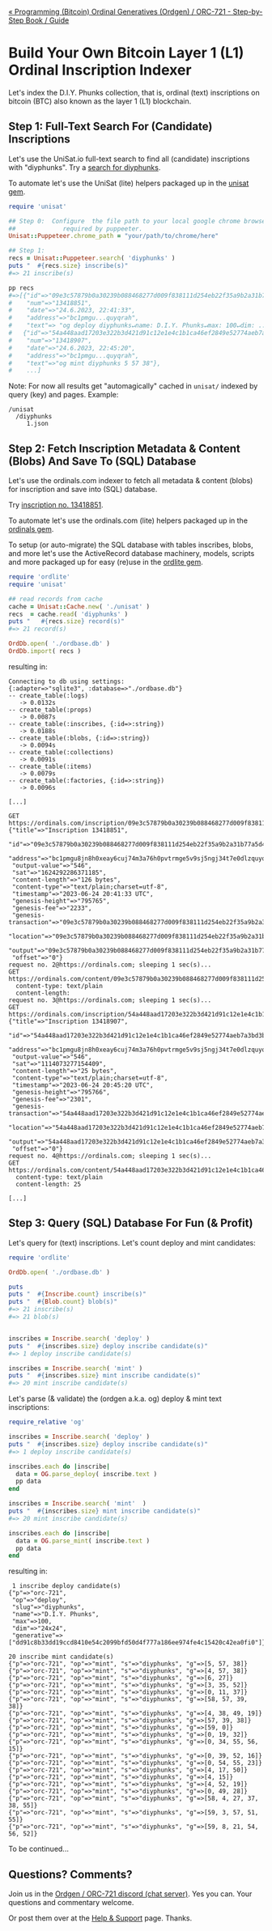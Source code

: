 

[« Programming (Bitcoin) Ordinal Generatives (Ordgen) / ORC-721 - Step-by-Step Book / Guide](./)



# Build Your Own Bitcoin Layer 1 (L1) Ordinal Inscription Indexer


Let's index the D.I.Y. Phunks collection, that is, ordinal (text) inscriptions
on bitcoin (BTC) also known as the layer 1 (L1) blockchain.



## Step 1:  Full-Text Search For (Candidate) Inscriptions 

Let's use the UniSat.io full-text search to find all (candidate) 
inscriptions with "diyphunks".
Try a [search for diyphunks](https://unisat.io/search?q=diyphunks&type=text&p=1). 

To automate let's use the UniSat (lite) helpers packaged up in the [unisat gem](https://github.com/ordbase/ordbase/tree/master/unisat).


```ruby
require 'unisat'

## Step 0:  Configure  the file path to your local google chrome browser 
##             required by puppeeter.
Unisat::Puppeteer.chrome_path = "your/path/to/chrome/here"

## Step 1:  
recs = Unisat::Puppeteer.search( 'diyphunks' )  
puts "  #{recs.size} inscribe(s)"
#=> 21 inscribe(s)

pp recs
#=>[{"id"=>"09e3c57879b0a30239b088468277d009f838111d254eb22f35a9b2a31b77a5d4i0",
#    "num"=>"13418851",
#    "date"=>"24.6.2023, 22:41:33",
#    "address"=>"bc1pmgu...quyqrah",
#    "text"=> "og deploy diyphunks↵name: D.I.Y. Phunks↵max: 100↵dim: ..."},
#   {"id"=>"54a448aad17203e322b3d421d91c12e1e4c1b1ca46ef2849e52774aeb7a3bd3bi0",
#    "num"=>"13418907",
#    "date"=>"24.6.2023, 22:45:20",
#    "address"=>"bc1pmgu...quyqrah",
#    "text"=>"og mint diyphunks 5 57 38"},
#    ...]
```


Note:  For now all results get "automagically" cached in `unisat/` indexed 
by query (key) and pages.   Example:

```
/unisat
  /diyphunks
     1.json
```




## Step 2:  Fetch Inscription Metadata & Content (Blobs) And Save To (SQL) Database 

Let's use the ordinals.com indexer to
fetch all metadata & content (blobs) for inscription and 
save into (SQL) database.

Try [inscription no. 13418851](https://ordinals.com/inscription/09e3c57879b0a30239b088468277d009f838111d254eb22f35a9b2a31b77a5d4i0). 

To automate let's use the ordinals.com (lite) helpers packaged up in the [ordinals gem](https://github.com/ordbase/ordbase/tree/master/ordinals).

To setup (or auto-migrate) the SQL database with tables inscribes, blobs, and more let's use
the ActiveRecord database machinery, models, scripts and more packaged 
up for easy (re)use in 
the [ordlite gem](https://github.com/ordbase/ordbase/tree/master/ordlite). 



```ruby
require 'ordlite'
require 'unisat'

## read records from cache
cache = Unisat::Cache.new( './unisat' )
recs  = cache.read( 'diyphunks' )
puts "   #{recs.size} record(s)" 
#=> 21 record(s)

OrdDb.open( './ordbase.db' )
OrdDb.import( recs )
```

resulting in:

```
Connecting to db using settings:
{:adapter=>"sqlite3", :database=>"./ordbase.db"}
-- create_table(:logs)
   -> 0.0132s
-- create_table(:props)
   -> 0.0087s
-- create_table(:inscribes, {:id=>:string})
   -> 0.0188s
-- create_table(:blobs, {:id=>:string})
   -> 0.0094s
-- create_table(:collections)
   -> 0.0091s
-- create_table(:items)
   -> 0.0079s
-- create_table(:factories, {:id=>:string})
   -> 0.0096s

[...]

GET https://ordinals.com/inscription/09e3c57879b0a30239b088468277d009f838111d254eb22f35a9b2a31b77a5d4i0...
{"title"=>"Inscription 13418851",
 "id"=>"09e3c57879b0a30239b088468277d009f838111d254eb22f35a9b2a31b77a5d4i0",
 "address"=>"bc1pmgu8jn8h0xeay6cuj74m3a76h0pvtrmge5v9sj5ngj34t7e0dlzquyqrah",
 "output-value"=>"546",
 "sat"=>"1624292286371185",
 "content-length"=>"126 bytes",
 "content-type"=>"text/plain;charset=utf-8",
 "timestamp"=>"2023-06-24 20:41:33 UTC",
 "genesis-height"=>"795765",
 "genesis-fee"=>"2233",
 "genesis-transaction"=>"09e3c57879b0a30239b088468277d009f838111d254eb22f35a9b2a31b77a5d4",
 "location"=>"09e3c57879b0a30239b088468277d009f838111d254eb22f35a9b2a31b77a5d4:0:0",
 "output"=>"09e3c57879b0a30239b088468277d009f838111d254eb22f35a9b2a31b77a5d4:0",
 "offset"=>"0"}
request no. 2@https://ordinals.com; sleeping 1 sec(s)...
GET https://ordinals.com/content/09e3c57879b0a30239b088468277d009f838111d254eb22f35a9b2a31b77a5d4i0...
  content-type: text/plain
  content-length:
request no. 3@https://ordinals.com; sleeping 1 sec(s)...
GET https://ordinals.com/inscription/54a448aad17203e322b3d421d91c12e1e4c1b1ca46ef2849e52774aeb7a3bd3bi0...
{"title"=>"Inscription 13418907",
 "id"=>"54a448aad17203e322b3d421d91c12e1e4c1b1ca46ef2849e52774aeb7a3bd3bi0",
 "address"=>"bc1pmgu8jn8h0xeay6cuj74m3a76h0pvtrmge5v9sj5ngj34t7e0dlzquyqrah",
 "output-value"=>"546",
 "sat"=>"1114073277154409",
 "content-length"=>"25 bytes",
 "content-type"=>"text/plain;charset=utf-8",
 "timestamp"=>"2023-06-24 20:45:20 UTC",
 "genesis-height"=>"795766",
 "genesis-fee"=>"2301",
 "genesis-transaction"=>"54a448aad17203e322b3d421d91c12e1e4c1b1ca46ef2849e52774aeb7a3bd3b",
 "location"=>"54a448aad17203e322b3d421d91c12e1e4c1b1ca46ef2849e52774aeb7a3bd3b:0:0",
 "output"=>"54a448aad17203e322b3d421d91c12e1e4c1b1ca46ef2849e52774aeb7a3bd3b:0",
 "offset"=>"0"}
request no. 4@https://ordinals.com; sleeping 1 sec(s)...
GET https://ordinals.com/content/54a448aad17203e322b3d421d91c12e1e4c1b1ca46ef2849e52774aeb7a3bd3bi0...
  content-type: text/plain
  content-length: 25

[...]
```


## Step 3:  Query (SQL) Database For Fun (& Profit)

Let's query for (text) inscriptions. Let's count deploy and mint candidates:

``` ruby
require 'ordlite'

OrdDb.open( './ordbase.db' )

puts
puts "  #{Inscribe.count} inscribe(s)"
puts "  #{Blob.count} blob(s)"
#=> 21 inscribe(s)
#=> 21 blob(s)


inscribes = Inscribe.search( 'deploy' )
puts "  #{inscribes.size} deploy inscribe candidate(s)"
#=> 1 deploy inscribe candidate(s)

inscribes = Inscribe.search( 'mint' )
puts "  #{inscribes.size} mint inscribe candidate(s)"
#=> 20 mint inscribe candidate(s)
```

Let's parse (& validate) the (ordgen a.k.a. og) 
deploy & mint text inscriptions:

``` ruby
require_relative 'og'

inscribes = Inscribe.search( 'deploy' )
puts "  #{inscribes.size} deploy inscribe candidate(s)"
#=> 1 deploy inscribe candidate(s)

inscribes.each do |inscribe|
  data = OG.parse_deploy( inscribe.text )
  pp data
end

inscribes = Inscribe.search( 'mint'  )
puts "  #{inscribes.size} mint inscribe candidate(s)"
#=> 20 mint inscribe candidate(s)

inscribes.each do |inscribe|
  data = OG.parse_mint( inscribe.text )
  pp data
end
```

resulting in:

```
 1 inscribe deploy candidate(s)
{"p"=>"orc-721",
 "op"=>"deploy",
 "slug"=>"diyphunks",
 "name"=>"D.I.Y. Phunks",
 "max"=>100,
 "dim"=>"24x24",
 "generative"=>["dd91c8b33dd19ccd8410e54c2099bfd50d4f777a186ee974fe4c15420c42ea0fi0"]}

20 inscribe mint candidate(s)
{"p"=>"orc-721", "op"=>"mint", "s"=>"diyphunks", "g"=>[5, 57, 38]}
{"p"=>"orc-721", "op"=>"mint", "s"=>"diyphunks", "g"=>[4, 57, 38]}
{"p"=>"orc-721", "op"=>"mint", "s"=>"diyphunks", "g"=>[6, 27]}
{"p"=>"orc-721", "op"=>"mint", "s"=>"diyphunks", "g"=>[3, 35, 52]}
{"p"=>"orc-721", "op"=>"mint", "s"=>"diyphunks", "g"=>[0, 11, 37]}
{"p"=>"orc-721", "op"=>"mint", "s"=>"diyphunks", "g"=>[58, 57, 39, 38]}
{"p"=>"orc-721", "op"=>"mint", "s"=>"diyphunks", "g"=>[4, 38, 49, 19]}
{"p"=>"orc-721", "op"=>"mint", "s"=>"diyphunks", "g"=>[57, 39, 38]}
{"p"=>"orc-721", "op"=>"mint", "s"=>"diyphunks", "g"=>[59, 0]}
{"p"=>"orc-721", "op"=>"mint", "s"=>"diyphunks", "g"=>[0, 19, 32]}
{"p"=>"orc-721", "op"=>"mint", "s"=>"diyphunks", "g"=>[0, 34, 55, 56, 15]}
{"p"=>"orc-721", "op"=>"mint", "s"=>"diyphunks", "g"=>[0, 39, 52, 16]}
{"p"=>"orc-721", "op"=>"mint", "s"=>"diyphunks", "g"=>[0, 54, 55, 23]}
{"p"=>"orc-721", "op"=>"mint", "s"=>"diyphunks", "g"=>[4, 17, 50]}
{"p"=>"orc-721", "op"=>"mint", "s"=>"diyphunks", "g"=>[4, 15]}
{"p"=>"orc-721", "op"=>"mint", "s"=>"diyphunks", "g"=>[4, 52, 19]}
{"p"=>"orc-721", "op"=>"mint", "s"=>"diyphunks", "g"=>[0, 49, 28]}
{"p"=>"orc-721", "op"=>"mint", "s"=>"diyphunks", "g"=>[58, 4, 27, 37, 38, 55]}
{"p"=>"orc-721", "op"=>"mint", "s"=>"diyphunks", "g"=>[59, 3, 57, 51, 55]}
{"p"=>"orc-721", "op"=>"mint", "s"=>"diyphunks", "g"=>[59, 8, 21, 54, 56, 52]}
```


To be continued...





## Questions? Comments?

Join us in the [Ordgen / ORC-721 discord (chat server)](https://discord.gg/dDhvHKjm2t). Yes you can.
Your questions and commentary welcome.


Or post them over at the [Help & Support](https://github.com/geraldb/help) page. Thanks.


